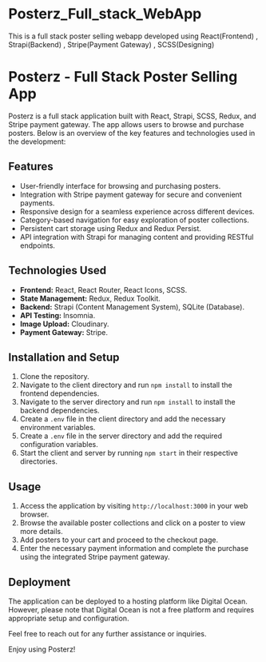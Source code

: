 # Posterz_Full_stack_WebApp
This is a full stack poster selling webapp developed using React(Frontend) , Strapi(Backend) , Stripe(Payment Gateway) , SCSS(Designing)

# Posterz - Full Stack Poster Selling App

Posterz is a full stack application built with React, Strapi, SCSS, Redux, and Stripe payment gateway. The app allows users to browse and purchase posters. Below is an overview of the key features and technologies used in the development:

## Features

- User-friendly interface for browsing and purchasing posters.
- Integration with Stripe payment gateway for secure and convenient payments.
- Responsive design for a seamless experience across different devices.
- Category-based navigation for easy exploration of poster collections.
- Persistent cart storage using Redux and Redux Persist.
- API integration with Strapi for managing content and providing RESTful endpoints.

## Technologies Used

- **Frontend:** React, React Router, React Icons, SCSS.
- **State Management:** Redux, Redux Toolkit.
- **Backend:** Strapi (Content Management System), SQLite (Database).
- **API Testing:** Insomnia.
- **Image Upload:** Cloudinary.
- **Payment Gateway:** Stripe.

## Installation and Setup

1. Clone the repository.
2. Navigate to the client directory and run `npm install` to install the frontend dependencies.
3. Navigate to the server directory and run `npm install` to install the backend dependencies.
4. Create a `.env` file in the client directory and add the necessary environment variables.
5. Create a `.env` file in the server directory and add the required configuration variables.
6. Start the client and server by running `npm start` in their respective directories.

## Usage

1. Access the application by visiting `http://localhost:3000` in your web browser.
2. Browse the available poster collections and click on a poster to view more details.
3. Add posters to your cart and proceed to the checkout page.
4. Enter the necessary payment information and complete the purchase using the integrated Stripe payment gateway.

## Deployment

The application can be deployed to a hosting platform like Digital Ocean. However, please note that Digital Ocean is not a free platform and requires appropriate setup and configuration.

Feel free to reach out for any further assistance or inquiries.

Enjoy using Posterz!
